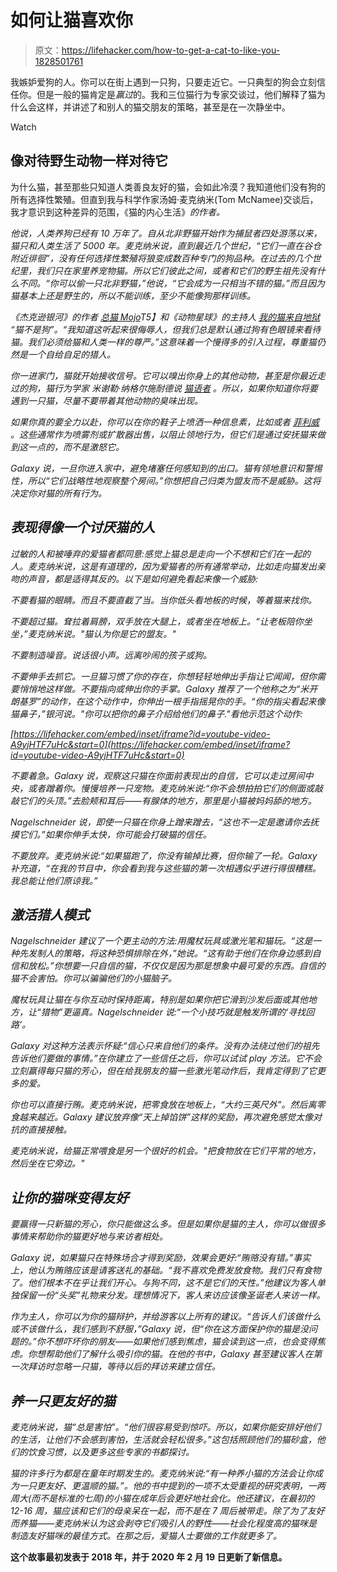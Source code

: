 # 如何让猫喜欢你

> 原文：<https://lifehacker.com/how-to-get-a-cat-to-like-you-1828501761>

我嫉妒爱狗的人。你可以在街上遇到一只狗，只要走近它。一只典型的狗会立刻信任你。但是一般的猫肯定是*赢过*的。我和三位猫行为专家交谈过，他们解释了猫为什么会这样，并讲述了和别人的猫交朋友的策略，甚至是在一次静坐中。

Watch

## 像对待野生动物一样对待它

为什么猫，甚至那些只知道人类善良友好的猫，会如此冷漠？我知道他们没有狗的所有选择性繁殖。但直到我与科学作家汤姆·麦克纳米(Tom McNamee)交谈后，我才意识到这种差异的范围，《猫的内心生活》[](https://www.amazon.com/Inner-Life-Cats-Mysterious-Companions-ebook/dp/B01HZFB1RI/?asc_campaign=InlineText&asc_refurl=https://lifehacker.com/how-to-get-a-cat-to-like-you-1828501761&asc_source=&tag=kinjalifehackerlink-20)*的作者。*

*他说，人类养狗已经有 10 万年了。自从北非野猫开始作为捕鼠者四处游荡以来，猫只和人类生活了 5000 年。麦克纳米说，直到最近几个世纪，“它们一直在谷仓附近徘徊”，没有任何选择性繁殖将狼变成数百种专门的狗品种。在过去的几个世纪里，我们只在家里养宠物猫。所以它们彼此之间，或者和它们的野生祖先没有什么不同。“你可以偷一只北非野猫，”他说，“它会成为一只相当不错的猫。”而且因为猫基本上还是野生的，所以不能训练，至少不能像狗那样训练。*

*《杰克逊银河》的作者 [*总猫 Mojo*](https://www.amazon.com/Total-Cat-Mojo-Ultimate-Guide-ebook/dp/B01NCYY3BV/?asc_campaign=InlineText&asc_refurl=https://lifehacker.com/how-to-get-a-cat-to-like-you-1828501761&asc_source=&tag=kinjalifehackerlink-20)T5】和《动物星球》的主持人 [*我的猫来自地狱*](https://www.animalplanet.com/tv-shows/my-cat-from-hell/) “猫不是狗”。“我知道这听起来很侮辱人，但我们总是默认通过狗有色眼镜来看待猫。我们必须给猫和人类一样的尊严。”这意味着一个慢得多的引入过程，尊重猫仍然是一个自给自足的猎人。*

*你一进家门，猫就开始接收信号。它可以嗅出你身上的其他动物，甚至是你最近走过的狗，猫行为学家 米谢勒·纳格尔施耐德说 [*猫语者*](https://www.amazon.com/gp/product/0553807854/?asc_campaign=InlineText&asc_refurl=https://lifehacker.com/how-to-get-a-cat-to-like-you-1828501761&asc_source=&tag=kinjalifehackerlink-20) 。所以，如果你知道你将要遇到一只猫，尽量不要带着其他动物的臭味出现。*

*如果你真的要全力以赴，你可以在你的鞋子上喷洒一种信息素，比如或者 [菲利威](https://www.amazon.com/Ceva-Feliway-Behavior-Spraying-Scratching/dp/B018BVZFG8/?asc_campaign=InlineText&asc_refurl=https://lifehacker.com/how-to-get-a-cat-to-like-you-1828501761&asc_source=&tag=kinjalifehackerlink-20) 。这些通常作为喷雾剂或扩散器出售，以阻止领地行为，但它们是通过安抚猫来做到这一点的，而不是激怒它。*

*Galaxy 说，一旦你进入家中，避免堵塞任何感知到的出口。猫有领地意识和警惕性，所以“它们战略性地观察整个房间。”你想把自己归类为盟友而不是威胁。这将决定你对猫的所有行为。*

## *表现得像一个讨厌猫的人*

*过敏的人和被唾弃的爱猫者都同意:感觉上猫总是走向一个不想和它们在一起的人。麦克纳米说，这是有道理的，因为爱猫者的所有通常举动，比如走向猫发出亲吻的声音，都是适得其反的。以下是如何避免看起来像一个威胁:*

*不要看猫的眼睛。而且不要直截了当。当你低头看地板的时候，等着猫来找你。*

*不要超过猫。耷拉着肩膀，双手放在大腿上，或者坐在地板上。“让老板陪你坐坐，”麦克纳米说。"猫认为你是它的盟友。"*

*不要制造噪音。说话很小声。远离吵闹的孩子或狗。*

*不要伸手去抓它。一旦猫习惯了你的存在，你想轻轻地伸出手指让它闻闻，但你需要悄悄地这样做。不要指向或伸出你的手掌。Galaxy 推荐了一个他称之为“米开朗基罗”的动作，在这个动作中，你伸出一根手指摇晃你的手。“你的指尖看起来像猫鼻子，”银河说。"你可以把你的鼻子介绍给他们的鼻子."看他示范这个动作:*

 *[https://lifehacker.com/embed/inset/iframe?id=youtube-video-A9yjHTF7uHc&start=0](https://lifehacker.com/embed/inset/iframe?id=youtube-video-A9yjHTF7uHc&start=0)* 

*不要着急。Galaxy 说，观察这只猫在你面前表现出的自信，它可以走过房间中央，或者蹭着你。慢慢培养一只宠物。麦克纳米说:“你不会想拍拍它们的侧面或敲敲它们的头顶。”去脸颊和耳后——有腺体的地方，那里是小猫被妈妈舔的地方。*

*Nagelschneider 说，即使一只猫在你身上蹭来蹭去，“这也不一定是邀请你去抚摸它们。”如果你伸手太快，你可能会打破猫的信任。*

*不要放弃。麦克纳米说:“如果猫跑了，你没有输掉比赛，但你输了一轮。Galaxy 补充道，“在我的节目中，你会看到我与这些猫的第一次相遇似乎进行得很糟糕。我总能让他们原谅我。”*

## ***激活猎人模式***

*Nagelschneider 建议了一个更主动的方法:用魔杖玩具或激光笔和猫玩。“这是一种先发制人的策略，将这种恐惧排除在外，”她说。“这有助于他们在你身边感到自信和放松。”你想要一只自信的猫，不仅仅是因为那是想象中最可爱的东西。自信的猫不会害怕。你可以骗骗他们的小猫脑子。*

*魔杖玩具让猫在与你互动时保持距离，特别是如果你把它滑到沙发后面或其他地方，让“猎物”更逼真。Nagelschneider 说:“一个小技巧就是触发所谓的‘寻找回路’。*

*Galaxy 对这种方法表示怀疑:“信心只来自他们的条件。没有办法绕过他们的祖先告诉他们要做的事情。”在你建立了一些信任之后，你可以试试 play 方法。它不会立刻赢得每只猫的芳心，但在给我朋友的猫一些激光笔动作后，我肯定得到了它更多的爱。*

*你也可以直接行贿。麦克纳米说，把零食放在地板上，“大约三英尺外”。然后离零食越来越近。Galaxy 建议放弃像“天上掉馅饼”这样的奖励，再次避免感觉太像对抗的直接接触。*

*麦克纳米说，给猫正常喂食是另一个很好的机会。"把食物放在它们平常的地方，然后坐在它旁边。"*

## ***让你的猫咪变得友好***

*要赢得一只新猫的芳心，你只能做这么多。但是如果你是猫的主人，你可以做很多事情来帮助你的猫更好地与来访者相处。*

*Galaxy 说，如果猫只在特殊场合才得到奖励，效果会更好:“贿赂没有错。”事实上，他认为贿赂应该是请客送礼的基础。“我不喜欢免费发放食物。我们只有食物了。他们根本不在乎让我们开心。与狗不同，这不是它们的天性。”他建议为客人单独保留一份“头奖”礼物来分发。理想情况下，客人来访应该像圣诞老人来访一样。*

*作为主人，你可以为你的猫辩护，并给游客以上所有的建议。“告诉人们该做什么或不该做什么，我们感到不舒服，”Galaxy 说，但“你在这方面保护你的猫是没问题的。”你不想吓坏你的朋友——如果他们感到焦虑，猫会读到这一点，也会变得焦虑。你想帮助他们了解什么吸引你的猫。在他的书中，Galaxy 甚至建议客人在第一次拜访时忽略一只猫，等待以后的拜访来建立信任。*

## *养一只更友好的猫*

*麦克纳米说，猫“总是害怕”。“他们很容易受到惊吓。所以，如果你能安排好他们的生活，让他们不会感到害怕，生活就会轻松很多。”这包括照顾他们的猫砂盒，他们的饮食习惯，以及更多这些专家的书都探讨。*

*猫的许多行为都是在童年时期发生的。麦克纳米说:“有一种养小猫的方法会让你成为一只更友好、更温顺的猫。”。他的书中提到的一项不太受重视的研究表明，一两周大(而不是标准的七周)的小猫在成年后会更好地社会化。他还建议，在最初的 12-16 周，猫应该和它们的母亲呆在一起，而不是在 7 周后被带走。除了为了友好而养猫——麦克纳米认为这会剥夺它们吸引人的野性——社会化程度高的猫咪是制造友好猫咪的最佳方式。在那之后，爱猫人士要做的工作就更多了。*

**这个故事最初发表于 2018 年，并于 2020 年 2 月 19 日更新了新信息。**